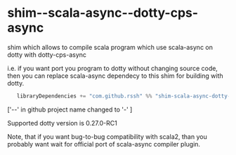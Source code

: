 # shim--scala-async--dotty-cps-async

shim which allows to compile scala program which use scala-async on dotty with dotty-cps-async

i.e. if you want port you program to dotty without changing source code, then you can replace scala-async dependecy to this shim for building with dotty.

```Scala
   libraryDependencies += "com.github.rssh" %% "shim-scala-async-dotty-cps-async" % "0.2.0-RC1",
```

['--' in github project name changed to '-' ]

Supported dotty version is 0.27.0-RC1

Note, that if you want bug-to-bug compatibility with scala2, than you probably want wait for official port of scala-async compiler plugin.

